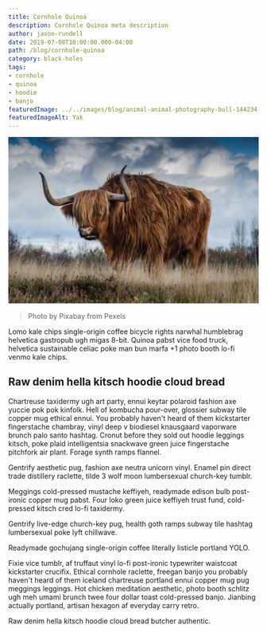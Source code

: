 ```yaml
---
title: Cornhole Quinoa
description: Cornhole Quinoa meta description
author: jason-rundell
date: 2019-07-08T18:00:00.000-04:00
path: /blog/cornhole-quinoa
category: black-holes
tags:
- cornhole
- quinoa
- hoodie
- banjo
featuredImage: ../../images/blog/animal-animal-photography-bull-144234.jpg
featuredImageAlt: Yak
---
```


![Yak](../../images/blog/animal-animal-photography-bull-144234.jpg)

> Photo by Pixabay from Pexels

Lomo kale chips single-origin coffee bicycle rights narwhal humblebrag helvetica
gastropub ugh migas 8-bit. Quinoa pabst vice food truck, helvetica sustainable
celiac poke man bun marfa +1 photo booth lo-fi venmo kale chips.

## Raw denim hella kitsch hoodie cloud bread

Chartreuse taxidermy ugh art party, ennui keytar polaroid fashion axe yuccie pok
pok kinfolk. Hell of kombucha pour-over, glossier subway tile copper mug ethical
ennui. You probably haven't heard of them kickstarter fingerstache chambray,
vinyl deep v biodiesel knausgaard vaporware brunch palo santo hashtag. Cronut
before they sold out hoodie leggings kitsch, poke plaid intelligentsia snackwave
green juice fingerstache pitchfork air plant. Forage synth ramps flannel.

Gentrify aesthetic pug, fashion axe neutra unicorn vinyl. Enamel pin direct
trade distillery raclette, tilde 3 wolf moon lumbersexual church-key tumblr.

Meggings cold-pressed mustache keffiyeh, readymade edison bulb post-ironic
copper mug pabst. Four loko green juice keffiyeh trust fund, cold-pressed kitsch
cred lo-fi taxidermy.

Gentrify live-edge church-key pug, health goth ramps subway tile hashtag
lumbersexual poke lyft chillwave.

Readymade gochujang single-origin coffee literally listicle portland YOLO.

Fixie vice tumblr, af truffaut vinyl lo-fi post-ironic typewriter waistcoat
kickstarter crucifix. Ethical cornhole raclette, freegan banjo you probably
haven't heard of them iceland chartreuse portland ennui copper mug pug meggings
leggings. Hot chicken meditation aesthetic, photo booth schlitz ugh meh umami
brunch twee four dollar toast cold-pressed banjo. Jianbing actually portland,
artisan hexagon af everyday carry retro.

Raw denim hella kitsch hoodie cloud bread butcher authentic.
